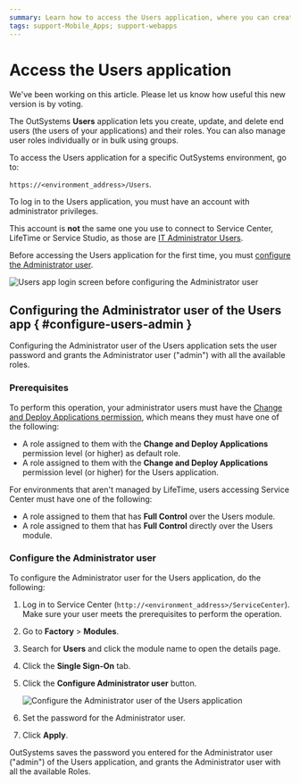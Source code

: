 ```yaml
---
summary: Learn how to access the Users application, where you can create, update, and delete end users (users of your applications) and their roles.
tags: support-Mobile_Apps; support-webapps
---
```


# Access the Users application

<div class="info" markdown="1">

We've been working on this article. Please let us know how useful this new version is by voting.

</div>

The OutSystems **Users** application lets you create, update, and delete end users (the users of your applications) and their roles. You can also manage user roles individually or in bulk using groups.

To access the Users application for a specific OutSystems environment, go to:

`https://<environment_address>/Users`.

To log in to the Users application, you must have an account with administrator privileges.

<div class="info" markdown="1">

This account is **not** the same one you use to connect to Service Center, LifeTime or Service Studio, as those are [IT Administrator Users](../../../managing-the-applications-lifecycle/manage-it-teams/intro.md).

</div>

Before accessing the Users application for the first time, you must [configure the Administrator user](#configure-users-admin).

![Users app login screen before configuring the Administrator user](images/users-first-login-usr.png)

## Configuring the Administrator user of the Users app { #configure-users-admin }

Configuring the Administrator user of the Users application sets the user password and grants the Administrator user ("admin") with all the available roles.

### Prerequisites

To perform this operation, your administrator users must have the [Change and Deploy Applications permission](../../../managing-the-applications-lifecycle/manage-it-teams/about-permission-levels.md#env-permission-levels), which means they must have one of the following:

* A role assigned to them with the **Change and Deploy Applications** permission level (or higher) as default role.
* A role assigned to them with the **Change and Deploy Applications** permission level (or higher) for the Users application.

For environments that aren't managed by LifeTime, users accessing Service Center must have one of the following:

* A role assigned to them that has **Full Control** over the Users module.
* A role assigned to them that has  **Full Control** directly over the Users module.

### Configure the Administrator user

To configure the Administrator user for the Users application, do the following:

1. Log in to Service Center (`http://<environment_address>/ServiceCenter`). Make sure your user meets the prerequisites to perform the operation.

1. Go to **Factory** > **Modules**.

1. Search for **Users** and click the module name to open the details page.

1. Click the **Single Sign-On** tab.

1. Click the **Configure Administrator user** button.

    ![Configure the Administrator user of the Users application](images/users-configure-admin-sc.png)

1. Set the password for the Administrator user.

1. Click **Apply**.

OutSystems saves the password you entered for the Administrator user ("admin") of the Users application, and grants the Administrator user with all the available Roles.
